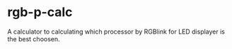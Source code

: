# rgb-p-calc
A calculator to calculating which processor by RGBlink for LED displayer is the best choosen.
